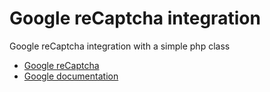 # Google reCaptcha integration
Google reCaptcha integration with a simple php class

- [Google reCaptcha](https://www.google.com/recaptcha/intro/invisible.html)
- [Google documentation](https://developers.google.com/recaptcha/docs/verify)
